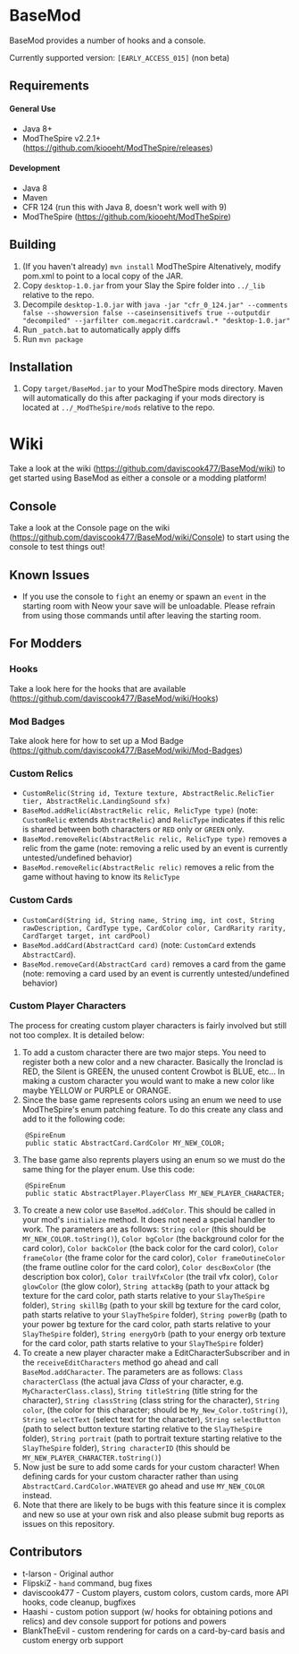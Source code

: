 # BaseMod #
BaseMod provides a number of hooks and a console.

Currently supported version: `[EARLY_ACCESS_015]` (non beta)

## Requirements ##
#### General Use ####
* Java 8+
* ModTheSpire v2.2.1+ (https://github.com/kiooeht/ModTheSpire/releases)

#### Development ####
* Java 8
* Maven
* CFR 124 (run this with Java 8, doesn't work well with 9)
* ModTheSpire (https://github.com/kiooeht/ModTheSpire)

## Building ##
1. (If you haven't already) `mvn install` ModTheSpire Altenatively, modify pom.xml to point to a local copy of the JAR.
2. Copy `desktop-1.0.jar` from your Slay the Spire folder into `../_lib` relative to the repo.
3. Decompile `desktop-1.0.jar` with `java -jar "cfr_0_124.jar" --comments false --showversion false --caseinsensitivefs true --outputdir "decompiled" --jarfilter com.megacrit.cardcrawl.* "desktop-1.0.jar"`
4. Run `_patch.bat` to automatically apply diffs
5. Run `mvn package`

## Installation ##
1. Copy `target/BaseMod.jar` to your ModTheSpire mods directory. Maven will automatically do this after packaging if your mods directory is located at `../_ModTheSpire/mods` relative to the repo.

# Wiki
Take a look at the wiki (https://github.com/daviscook477/BaseMod/wiki) to get started using BaseMod as either a console or a modding platform!

## Console ##
Take a look at the Console page on the wiki (https://github.com/daviscook477/BaseMod/wiki/Console) to start using the console to test things out!

## Known Issues ##
* If you use the console to `fight` an enemy or spawn an `event` in the starting room with Neow your save will be unloadable. Please refrain from using those commands until after leaving the starting room.

## For Modders ##

### Hooks ###
Take a look here for the hooks that are available (https://github.com/daviscook477/BaseMod/wiki/Hooks)

### Mod Badges ###
Take alook here for how to set up a Mod Badge (https://github.com/daviscook477/BaseMod/wiki/Mod-Badges)

### Custom Relics ###
* `CustomRelic(String id, Texture texture, AbstractRelic.RelicTier tier, AbstractRelic.LandingSound sfx)`
* `BaseMod.addRelic(AbstractRelic relic, RelicType type)` (note: `CustomRelic` extends `AbstractRelic`) and `RelicType` indicates if this relic is shared between both characters or `RED` only or `GREEN` only.
* `BaseMod.removeRelic(AbstractRelic relic, RelicType type)` removes a relic from the game (note: removing a relic used by an event is currently untested/undefined behavior)
* `BaseMod.removeRelic(AbstractRelic relic)` removes a relic from the game without having to know its `RelicType`

### Custom Cards ###
* `CustomCard(String id, String name, String img, int cost, String rawDescription, CardType type, CardColor color, CardRarity rarity, CardTarget target, int cardPool)`
* `BaseMod.addCard(AbstractCard card)` (note: `CustomCard` extends `AbstractCard`).
* `BaseMod.removeCard(AbstractCard card)` removes a card from the game (note: removing a card used by an event is currently untested/undefined behavior)

### Custom Player Characters ###
The process for creating custom player characters is fairly involved but still not too complex. It is detailed below:

1. To add a custom character there are two major steps. You need to register both a new color and a new character.  Basically the Ironclad is RED, the Silent is GREEN, the unused content Crowbot is BLUE, etc... In making a custom character you would want to make a new color like maybe YELLOW or PURPLE or ORANGE.
2. Since the base game represents colors using an enum we need to use ModTheSpire's enum patching feature. To do this create any class and add to it the following code:
```
	@SpireEnum
	public static AbstractCard.CardColor MY_NEW_COLOR;
```
3. The base game also reprents players using an enum so we must do the same thing for the player enum. Use this code:
```
	@SpireEnum
	public static AbstractPlayer.PlayerClass MY_NEW_PLAYER_CHARACTER;
```
3. To create a new color use `BaseMod.addColor`. This should be called in your mod's `initialize` method. It does not need a special handler to work. The parameters are as follows: `String color` (this should be `MY_NEW_COLOR.toString()`), `Color bgColor` (the background color for the card color), `Color backColor` (the back color for the card color), `Color frameColor` (the frame color for the card color), `Color frameOutineColor` (the frame outline color for the card color), `Color descBoxColor` (the description box color), `Color trailVfxColor` (the trail vfx color), `Color glowColor` (the glow color), `String attackBg` (path to your attack bg texture for the card color, path starts relative to your `SlayTheSpire` folder), `String skillBg` (path to your skill bg texture for the card color, path starts relative to your `SlayTheSpire` folder), `String powerBg` (path to your power bg texture for the card color, path starts relative to your `SlayTheSpire` folder), `String energyOrb` (path to your energy orb texture for the card color, path starts relative to your `SlayTheSpire` folder)
4. To create a new player character make a EditCharacterSubscriber and in the `receiveEditCharacters` method go ahead and call `BaseMod.addCharacter`. The parameters are as follows: `Class characterClass` (the actual java *Class* of your character, e.g. `MyCharacterClass.class`), `String titleString` (title string for the character), `String classString` (class string for the character), `String color`, (the color for this character; should be `My_New_Color.toString()`), `String selectText` (select text for the character), `String selectButton` (path to select button texture starting relative to the `SlayTheSpire` folder), `String portrait` (path to portrait texture starting relative to the `SlayTheSpire` folder), `String characterID` (this should be `MY_NEW_PLAYER_CHARACTER.toString()`)
5. Now just be sure to add some cards for your custom character! When defining cards for your custom character rather than using `AbstractCard.CardColor.WHATEVER` go ahead and use `MY_NEW_COLOR` instead.
6. Note that there are likely to be bugs with this feature since it is complex and new so use at your own risk and also please submit bug reports as issues on this repository.

## Contributors ##
* t-larson - Original author
* FlipskiZ - `hand` command, bug fixes
* daviscook477 - Custom players, custom colors, custom cards, more API hooks, code cleanup, bugfixes
* Haashi - custom potion support (w/ hooks for obtaining potions and relics) and dev console support for potions and powers
* BlankTheEvil - custom rendering for cards on a card-by-card basis and custom energy orb support

